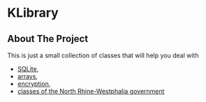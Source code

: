 # KLibrary

## About The Project
This is just a small collection of classes that will help you deal with <br> 
- [SQLite](src/main/java/Utils/SQLUtils.java), 
- [arrays](src/main/java/Utils/ArrayUtils.java), 
- [encryption](src/main/java/Utils/SQLUtils.java),
- [classes of the North Rhine-Westphalia government](src/main/java/Utils/AbiturKlassenUtils/)
